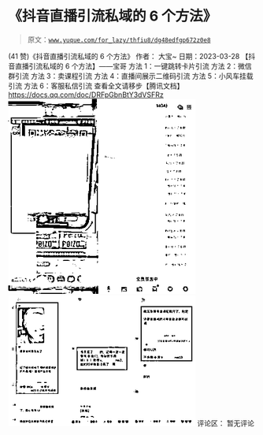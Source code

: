 # 《抖音直播引流私域的 6 个方法》

> 原文：[`www.yuque.com/for_lazy/thfiu8/dg48edfgp672z0e8`](https://www.yuque.com/for_lazy/thfiu8/dg48edfgp672z0e8)

<ne-h2 id="269e58dd" data-lake-id="269e58dd"><ne-heading-ext><ne-heading-anchor></ne-heading-anchor><ne-heading-fold></ne-heading-fold></ne-heading-ext><ne-heading-content><ne-text id="u19bcb7b3">(41 赞)《抖音直播引流私域的 6 个方法》</ne-text></ne-heading-content></ne-h2> <ne-p id="u1a2d3d12" data-lake-id="u1a2d3d12"><ne-text id="uc6684374">作者： 大宝~</ne-text></ne-p> <ne-p id="u720b5270" data-lake-id="u720b5270"><ne-text id="u3f18c1d6">日期：2023-03-28</ne-text></ne-p> <ne-p id="u188c03a1" data-lake-id="u188c03a1"><ne-text id="u81fc16b5">【抖音直播引流私域的 6 个方法】——宝哥</ne-text></ne-p> <ne-p id="u987d4291" data-lake-id="u987d4291"><ne-text id="u776b144b">方法 1：一键跳转卡片引流</ne-text> <ne-text id="uca7cf3f1">方法 2：微信群引流</ne-text> <ne-text id="uc2b1e5e7">方法 3：卖课程引流</ne-text> <ne-text id="uc1596f68">方法 4：直播间展示二维码引流</ne-text> <ne-text id="u8d731daa">方法 5：小风车挂载引流</ne-text> <ne-text id="u2578365e">方法 6：客服私信引流</ne-text></ne-p> <ne-p id="u5135e9c4" data-lake-id="u5135e9c4"><ne-text id="u6b5da94e">查看全文请移步【腾讯文档】</ne-text> [<ne-text id="ubd708ab8">https://docs.qq.com/doc/DRFpGbnBtY3dVSFRz</ne-text>](https://docs.qq.com/doc/DRFpGbnBtY3dVSFRz)<ne-card data-card-name="image" data-card-type="inline" id="Gv7bW" data-event-boundary="card">![](img/a1a10325b62c5bc1e7ca9b404e9df529.png)  <ne-p id="udc8ef199" data-lake-id="udc8ef199"><ne-card data-card-name="image" data-card-type="inline" id="sUPuW" data-event-boundary="card">![](img/ecbea4a6bb97822b197b9ffc9188abf5.png)  <ne-hole id="u788196b5" data-lake-id="u788196b5"><ne-card data-card-name="hr" data-card-type="block" id="Tjk7l" data-event-boundary="card"><ne-p id="ue388ea17" data-lake-id="ue388ea17"><ne-text id="u50f118a2">评论区：</ne-text></ne-p> <ne-p id="u60309cef" data-lake-id="u60309cef"><ne-text id="u9c925a16">暂无评论</ne-text></ne-p></ne-card></ne-hole></ne-card></ne-p></ne-card></ne-p>